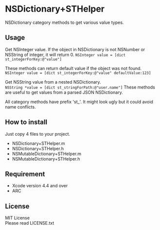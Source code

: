 NSDictionary+STHelper
=======================

NSDictionary category methods to get various value types.

Usage
---
Get NSInteger value. If the object in NSDictionary is not NSNumber or NSString of integer, it will return 0.
`NSInteger value = [dict st_integerForKey:@"value"]`

These methods can return default value if the object was not found.
`NSInteger value = [dict st_integerForKey:@"value" defaultValue:123]`
  
Get NSString value from a nested NSDictionary.  
`NSString *value = [dict st_stringForPath:@"user.name"]`
These methods are useful to get values from a parsed JSON NSDictionary.
  
All category methods have prefix 'st_'. It might look ugly but it could avoid name conflicts.  

How to install
---
Just copy 4 files to your project.  

- NSDictionary+STHelper.m
- NSDictionary+STHelper.h
- NSMutableDictionary+STHelper.m
- NSMutableDictionary+STHelper.h

Requirement
---
- Xcode version 4.4 and over
- ARC

License
---
MIT License  
Please read LICENSE.txt
